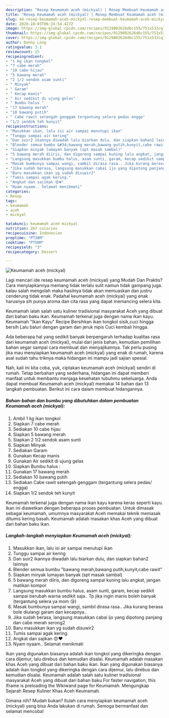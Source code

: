 ```yaml
---
description: "Resep Keumamah aceh (mickyal) | Resep Membuat Keumamah aceh (mickyal) Yang Menggugah Selera"
title: "Resep Keumamah aceh (mickyal) | Resep Membuat Keumamah aceh (mickyal) Yang Menggugah Selera"
slug: 44-resep-keumamah-aceh-mickyal-resep-membuat-keumamah-aceh-mickyal-yang-menggugah-selera
date: 2020-10-03T06:24:54.427Z
image: https://img-global.cpcdn.com/recipes/9129802626d6c155/751x532cq70/keumamah-aceh-mickyal-foto-resep-utama.jpg
thumbnail: https://img-global.cpcdn.com/recipes/9129802626d6c155/751x532cq70/keumamah-aceh-mickyal-foto-resep-utama.jpg
cover: https://img-global.cpcdn.com/recipes/9129802626d6c155/751x532cq70/keumamah-aceh-mickyal-foto-resep-utama.jpg
author: Danny Long
ratingvalue: 3.1
reviewcount: 15
recipeingredient:
- "1 kg ikan tongkol"
- "7 cabe merah"
- "10 cabe hijau"
- "5 bawang merah"
- "2 1/2 sendok asam sunti"
- " Minyak"
- " Garam"
- " Kecap manis"
- " Air sedikit di ujung gelas"
- " Bumbu halus "
- "17 bawang merah"
- "10 bawang putih"
- " Cabe rawit setengah genggam tergantung selera pedas engga"
- "1/2 sendok teh kunyit"
recipeinstructions:
- "Masukkan ikan, lalu isi air sampai menutupi ikan"
- "Tunggu sampai air kering"
- "Dan suir2 ikannya diwadah lalu biarkan dulu, dan siapkan bahan2 lainnya"
- "Blender semua bumbu &#34;bawang merah,bawang putih,kunyit,cabe rawit&#34;"
- "Siapkan minyak lumayan banyak (spt masak sambal)"
- "5 bawang merah diiris, dan digoreng sampai kuning lalu angkat, jangan matikan kompor"
- "Langsung masukkan bumbu halus, asam sunti, garam, kecap sedikit sampai berubah warna sedikit saja.. Tp jika ingin manis boleh banyak (tergantung selera ya mom 😘)"
- "Masak bumbunya sampai wangi, sambil dirasa rasa.. Jika kurang berasa bole diulangi garam dan kecapnya.."
- "Jika sudah berasa, langsung masukkan cabai ijo yang dipotong panjang dan cabe merah serong2"
- "Baru masukkan ikan yg sudah disuwir2"
- "Tumis sampai agak kering."
- "Angkat dan sajikan 😍❤"
- "Nyam nyaam.. Selamat menikmati"
categories:
- Resep
tags:
- keumamah
- aceh
- mickyal

katakunci: keumamah aceh mickyal 
nutrition: 267 calories
recipecuisine: Indonesian
preptime: "PT38M"
cooktime: "PT50M"
recipeyield: "3"
recipecategory: Dessert

---
```



![Keumamah aceh (mickyal)](https://img-global.cpcdn.com/recipes/9129802626d6c155/751x532cq70/keumamah-aceh-mickyal-foto-resep-utama.jpg)

Lagi mencari ide resep keumamah aceh (mickyal) yang Mudah Dan Praktis? Cara menyiapkannya memang tidak terlalu sulit namun tidak gampang juga. kalau salah mengolah maka hasilnya tidak akan memuaskan dan justru cenderung tidak enak. Padahal keumamah aceh (mickyal) yang enak harusnya sih punya aroma dan cita rasa yang dapat memancing selera kita.

Keumamah ialah salah satu kuliner tradisional masyarakat Aceh yang dibuat dari bahan baku ikan. Keumamah terkenal juga dengan nama ikan kayu. Keumamah &#34;Ikan Kayu&#34; Recipe Bersihkan ikan tongkol sisik,cuci hingga bersih Lalu baluri dengan garam dan jeruk nipis Cuci kembali hingga.

Ada beberapa hal yang sedikit banyak berpengaruh terhadap kualitas rasa dari keumamah aceh (mickyal), mulai dari jenis bahan, kemudian pemilihan bahan segar sampai cara membuat dan menyajikannya. Tak perlu pusing jika mau menyiapkan keumamah aceh (mickyal) yang enak di rumah, karena asal sudah tahu triknya maka hidangan ini mampu jadi sajian spesial.


Nah, kali ini kita coba, yuk, ciptakan keumamah aceh (mickyal) sendiri di rumah. Tetap berbahan yang sederhana, hidangan ini dapat memberi manfaat untuk membantu menjaga kesehatan tubuhmu sekeluarga. Anda dapat membuat Keumamah aceh (mickyal) memakai 14 bahan dan 13 langkah pembuatan. Berikut ini cara dalam membuat hidangannya.

<!--inarticleads1-->

##### Bahan-bahan dan bumbu yang dibutuhkan dalam pembuatan Keumamah aceh (mickyal):

1. Ambil 1 kg ikan tongkol
1. Siapkan 7 cabe merah
1. Sediakan 10 cabe hijau
1. Siapkan 5 bawang merah
1. Siapkan 2 1/2 sendok asam sunti
1. Siapkan  Minyak
1. Sediakan  Garam
1. Gunakan  Kecap manis
1. Gunakan  Air sedikit di ujung gelas
1. Siapkan  Bumbu halus :
1. Gunakan 17 bawang merah
1. Sediakan 10 bawang putih
1. Sediakan  Cabe rawit setengah genggam (tergantung selera pedas/ engga)
1. Siapkan 1/2 sendok teh kunyit


Keumamah terkenal juga dengan nama ikan kayu karena keras seperti kayu. Ikan ini diawetkan dengan beberapa proses pembuatan. Untuk dimasak sebagai keumamah, umumnya masyarakat Aceh memakai teknik memasak ditumis kering basah. Keumamah adalah masakan khas Aceh yang dibuat dari bahan baku ikan. 

<!--inarticleads2-->

##### Langkah-langkah menyiapkan Keumamah aceh (mickyal):

1. Masukkan ikan, lalu isi air sampai menutupi ikan
1. Tunggu sampai air kering
1. Dan suir2 ikannya diwadah lalu biarkan dulu, dan siapkan bahan2 lainnya
1. Blender semua bumbu &#34;bawang merah,bawang putih,kunyit,cabe rawit&#34;
1. Siapkan minyak lumayan banyak (spt masak sambal)
1. 5 bawang merah diiris, dan digoreng sampai kuning lalu angkat, jangan matikan kompor
1. Langsung masukkan bumbu halus, asam sunti, garam, kecap sedikit sampai berubah warna sedikit saja.. Tp jika ingin manis boleh banyak (tergantung selera ya mom 😘)
1. Masak bumbunya sampai wangi, sambil dirasa rasa.. Jika kurang berasa bole diulangi garam dan kecapnya..
1. Jika sudah berasa, langsung masukkan cabai ijo yang dipotong panjang dan cabe merah serong2
1. Baru masukkan ikan yg sudah disuwir2
1. Tumis sampai agak kering.
1. Angkat dan sajikan 😍❤
1. Nyam nyaam.. Selamat menikmati


Ikan yang digunakan biasanya adalah ikan tongkol yang dikeringka dengan cara dijemur, lalu direbus dan kemudian disalai. Keumamah adalah masakan khas Aceh yang dibuat dari bahan baku ikan. Ikan yang digunakan biasanya adalah ikan tongkol yang dikeringka dengan cara dijemur, lalu direbus dan kemudian disalai. Keumamah adalah salah satu kuliner tradisional masyarakat Aceh yang dibuat dari bahan baku For faster navigation, this Iframe is preloading the Wikiwand page for Keumamah. Mengungkap Sejarah Resep Kuliner Khas Aceh Keumamah. 

Gimana nih? Mudah bukan? Itulah cara menyiapkan keumamah aceh (mickyal) yang bisa Anda lakukan di rumah. Semoga bermanfaat dan selamat mencoba!
